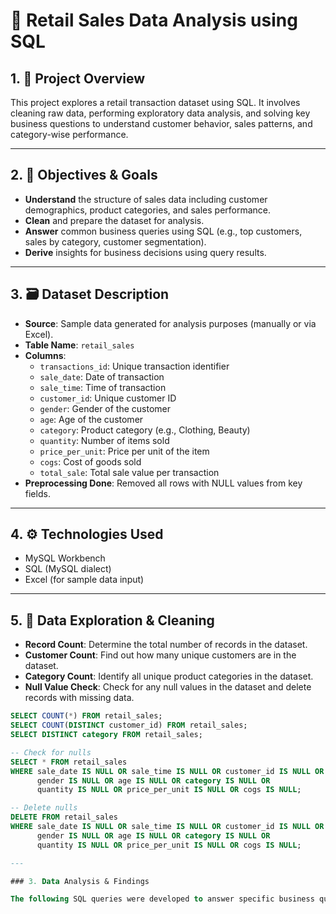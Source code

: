 # 🛒 Retail Sales Data Analysis using SQL

## 1. 📌 Project Overview

This project explores a retail transaction dataset using SQL. It involves cleaning raw data, performing exploratory data analysis, and solving key business questions to understand customer behavior, sales patterns, and category-wise performance.

---

## 2. 🎯 Objectives & Goals

- **Understand** the structure of sales data including customer demographics, product categories, and sales performance.
- **Clean** and prepare the dataset for analysis.
- **Answer** common business queries using SQL (e.g., top customers, sales by category, customer segmentation).
- **Derive** insights for business decisions using query results.

---

## 3. 🗃️ Dataset Description

- **Source**: Sample data generated for analysis purposes (manually or via Excel).
- **Table Name**: `retail_sales`
- **Columns**:
  - `transactions_id`: Unique transaction identifier
  - `sale_date`: Date of transaction
  - `sale_time`: Time of transaction
  - `customer_id`: Unique customer ID
  - `gender`: Gender of the customer
  - `age`: Age of the customer
  - `category`: Product category (e.g., Clothing, Beauty)
  - `quantity`: Number of items sold
  - `price_per_unit`: Price per unit of the item
  - `cogs`: Cost of goods sold
  - `total_sale`: Total sale value per transaction
- **Preprocessing Done**: Removed all rows with NULL values from key fields.

---

## 4. ⚙️ Technologies Used

- MySQL Workbench
- SQL (MySQL dialect)
- Excel (for sample data input)

---

## 5. 🧹 Data Exploration & Cleaning

- **Record Count**: Determine the total number of records in the dataset.
- **Customer Count**: Find out how many unique customers are in the dataset.
- **Category Count**: Identify all unique product categories in the dataset.
- **Null Value Check**: Check for any null values in the dataset and delete records with missing data.

```sql
SELECT COUNT(*) FROM retail_sales;
SELECT COUNT(DISTINCT customer_id) FROM retail_sales;
SELECT DISTINCT category FROM retail_sales;

-- Check for nulls
SELECT * FROM retail_sales
WHERE sale_date IS NULL OR sale_time IS NULL OR customer_id IS NULL OR
      gender IS NULL OR age IS NULL OR category IS NULL OR
      quantity IS NULL OR price_per_unit IS NULL OR cogs IS NULL;

-- Delete nulls
DELETE FROM retail_sales
WHERE sale_date IS NULL OR sale_time IS NULL OR customer_id IS NULL OR
      gender IS NULL OR age IS NULL OR category IS NULL OR
      quantity IS NULL OR price_per_unit IS NULL OR cogs IS NULL;

---

### 3. Data Analysis & Findings

The following SQL queries were developed to answer specific business questions:

